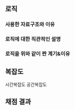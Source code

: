 ## 로직

### 사용한 자료구조와 이유
<!-- 자료구조를 아예 사용하지 않았다면 삭제 -->

### 로직에 대한 직관적인 설명

### 로직을 위와 같이 짠 계기&이유


## 복잡도

<!-- 푼 알고리즘에 대한 시간복잡도와 공간복잡도 작성 -->

시간복잡도
공간복잡도

<!-- 위와 같이 복잡도를 산정하게 된 이유 --> 

## 채점 결과

<!-- 문제 푼 결과 -->
